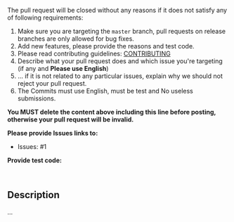 The pull request will be closed without any reasons if it does not satisfy any of following requirements:

1. Make sure you are targeting the `master` branch, pull requests on release branches are only allowed for bug fixes.
2. Add new features, please provide the reasons and test code.
3. Please read contributing guidelines: [CONTRIBUTING](https://github.com/krigga/robotgo/blob/master/CONTRIBUTING.md)
4. Describe what your pull request does and which issue you're targeting (if any and **Please use English**)
5. ... if it is not related to any particular issues, explain why we should not reject your pull request.
6. The Commits must use English, must be test and No useless submissions.

**You MUST delete the content above including this line before posting, otherwise your pull request will be invalid.**

**Please provide Issues links to:**

- Issues: #1

**Provide test code:**

```Go
    
```
    
## Description

...
